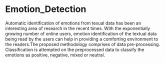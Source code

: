 # Emotion_Detection
Automatic identification of emotions from texual data has been an interesting area of research in the recent times. With the exponentially growing number of online users, emotion identification of the textual data being read by the users can help in providing a comforting environment to the readers.The proposed methodology comprises of data pre-processing. Classification is attempted on the preprocessed data to classify the emotions as positive, negative, mixed or neutral.
